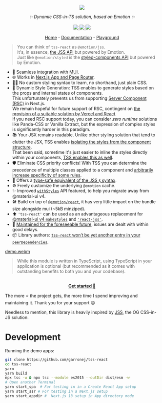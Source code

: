 <p align="center">
    <img src="https://user-images.githubusercontent.com/6702424/109334865-8f85bf00-7861-11eb-90ab-da36f9afe1b6.png">  
</p>
<p align="center">
    <i>✨ Dynamic CSS-in-TS solution, based on Emotion ✨</i>
    <br>
    <br>
    <a href="https://github.com/garronej/tss-react/actions">
      <img src="https://github.com/garronej/tss-react/workflows/ci/badge.svg?branch=main">
    </a>
    <a href="https://www.npmjs.com/package/tss-react">
      <img src="https://img.shields.io/npm/dm/tss-react">
    </a>
    <a href="https://github.com/garronej/tss-react/blob/main/LICENSE">
      <img src="https://img.shields.io/npm/l/tss-react">
    </a>
</p>
<p align="center">
  <a href="https://www.tss-react.dev">Home</a>
   - 
  <a href="https://docs.tss-react.dev">Documentation</a>
  -
  <a href="https://stackblitz.com/edit/vercel-next-js-bmc6dm?file=ui%2FTssLogo.tsx">Playground</a>
</p>

> You can think of `tss-react` as `@emotion/jss`.  
> It's, in essence, [the JSS API](https://cssinjs.org/?v=v10.10.0#react-jss-example) but powered by Emotion.  
> Just like `@emotion/styled` is the [styled-components API](https://styled-components.com/) but powered by Emotion.

-   🚀 Seamless integration with [MUI](https://mui.com).
-   🌐 Works in [Next.js App and Page Router](https://docs.tss-react.dev/ssr/next.js).
-   🙅‍♂️ No custom styling syntax to learn, no shorthand, just plain CSS.
-   💫 Dynamic Style Generation: TSS enables to generate styles based on the props and internal states of components.  
    This unfortunately prevents us from supporting [Server Component (RSC)](https://nextjs.org/docs/getting-started/react-essentials#server-components) in Next.js.  
    We remain hopeful for future support of RSC, contingent on [the provision of a suitable solution by Vercel and React](https://github.com/vercel/next.js/blob/dc6c22c99117bb48beedc4eed402a57b21f03963/docs/02-app/01-building-your-application/04-styling/03-css-in-js.mdx#L10-L12).  
    If you need RSC support today, you can consider _zero runtime_ solutions like Panda-CSS or Vanilla Extract,
    but the expression of complex styles is significantly harder in this paradigm.
-   📚 Your JSX remains readable. Unlike other styling solution that tend to clutter the JSX, TSS enables [isolating the styles from the component structure](https://stackblitz.com/edit/vercel-next-js-bmc6dm?file=ui/TssLogo.tsx).  
    That been said, sometime it's just easier to inline the styles directly within your components, [TSS enables this as well](https://stackblitz.com/edit/vercel-next-js-bmc6dm?file=ui/TssLogo_intertwined.tsx).
-   🛡️ Eliminate CSS priority conflicts! With TSS you can determine the precedence of multiple classes applied to a component and [arbitrarily increase specificity of some rules](https://docs.tss-react.dev/increase-specificity).
-   🧩 Offers a [type-safe equivalent of the JSS `$` syntax](https://docs.tss-react.dev/nested-selectors).
-   ⚙️ Freely customize the underlying `@emotion` cache.
-   ✨ Improved [`withStyles`](https://v4.mui.com/styles/api/#withstyles-styles-options-higher-order-component) API featured, to help you migrate away from @material-ui v4.
-   🛠️ Build on top of [`@emotion/react`](https://emotion.sh/docs/@emotion/react), it has very little impact on the bundle size alongside mui (~5kB minziped).
-   ⬆️ `'tss-react'` can be used as an advantageous replacement for [@material-ui v4 `makeStyles`](https://material-ui.com/styles/basics/#hook-api) and [`'react-jss'`](https://cssinjs.org/react-jss/?v=v10.9.0).
-   🎯 [Maintained for the foreseeable future](https://github.com/mui-org/material-ui/issues/28463#issuecomment-923085976), issues are dealt with within good delays.
-   📦 Library authors: [`tss-react` won’t be yet another entry in your `peerDependencies`](https://docs.tss-react.dev/publish-a-module-that-uses-tss).

[demo.webm](https://github.com/garronej/tss-react/assets/6702424/feedb0fc-dd80-46b3-b22f-90d5dd2b36e4)

> While this module is written in TypeScript, using TypeScript in your application is optional
> (but recommended as it comes with outstanding benefits to both you and your codebase).

<p align="center">
    <br/>
    <a href="https://docs.tss-react.dev/setup"><b>Get started 🚀</b></a>
</p>

The more ⭐️ the project gets, the more time I spend improving and maintaining it. Thank you for your support 😊

Needless to mention, this library is heavily inspired by [JSS](https://cssinjs.org/react-jss), the OG CSS-in-JS solution.

# Development

Running the demo apps:

```bash
git clone https://github.com/garronej/tss-react
cd tss-react
yarn
yarn build
npx tsc -w & npx tsc --module es2015 --outDir dist/esm -w
# Open another Terminal
yarn start_spa  # For testing in in a Create React App setup
yarn start_ssr # For testing in a Next.js setup
yarn start_appdir #  Next.js 13 setup in App directory mode
```
